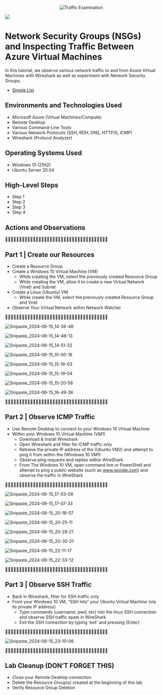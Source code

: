 <p align="center">
<img src="https://i.imgur.com/Ua7udoS.png" alt="Traffic Examination"/>
</p>

![](https://i.imgur.com/waxVImv.png)

<h1>Network Security Groups (NSGs) and Inspecting Traffic Between Azure Virtual Machines</h1>
In this tutorial, we observe various network traffic to and from Azure Virtual Machines with Wireshark as well as experiment with Network Security Groups. <br />


- [Simple List](https://docs.google.com/document/d/1jOKQFGxWc9hyJ6E6WSisWFqwyXvwe1YO7NCBKu7Rv54/edit)


<h2>Environments and Technologies Used</h2>


- Microsoft Azure (Virtual Machines/Compute)
- Remote Desktop
- Various Command-Line Tools
- Various Network Protocols (SSH, RDH, DNS, HTTP/S, ICMP)
- Wireshark (Protocol Analyzer)

<h2>Operating Systems Used </h2>

- Windows 10 (21H2)
- Ubuntu Server 20.04

<h2>High-Level Steps</h2>

- Step 1
- Step 2
- Step 3
- Step 4

<h2>Actions and Observations</h2>


🔻🔻🔻🔻🔻🔻🔻🔻🔻🔻🔻🔻🔻🔻🔻🔻🔻🔻🔻🔻🔻🔻🔻🔻🔻🔻🔻🔻🔻🔻🔻🔻🔻🔻🔻🔻🔻

<h2>Part 1 | Create our Resources</h2>

- Create a Resource Group
- Create a Windows 10 Virtual Machine (VM)
  - While creating the VM, select the previously created Resource Group
  - While creating the VM, allow it to create a new Virtual Network (Vnet) and Subnet
- Create a Linux (Ubuntu) VM
  - While create the VM, select the previously created Resource Group and Vnet
- Observe Your Virtual Network within Network Watcher

🔻🔻🔻🔻🔻🔻🔻🔻🔻🔻🔻🔻🔻🔻🔻🔻🔻🔻🔻🔻🔻🔻🔻🔻🔻🔻🔻🔻🔻🔻🔻🔻🔻🔻🔻🔻🔻

![Snipaste_2024-06-15_14-36-48](https://github.com/AGZ2789/azure-network-protocols/assets/84995125/66832a94-f90b-41cb-8273-1d87a0ca077a)

![Snipaste_2024-06-15_14-48-13](https://github.com/AGZ2789/azure-network-protocols/assets/84995125/5265ddcf-61f0-457e-bb8b-74b00d3a812b)

![Snipaste_2024-06-15_14-51-32](https://github.com/AGZ2789/azure-network-protocols/assets/84995125/ff2bdd03-9dd1-48ff-ba7d-c157571f079c)

![Snipaste_2024-06-15_15-00-16](https://github.com/AGZ2789/azure-network-protocols/assets/84995125/c879a753-6a64-41d9-a354-abab5b2c043d)

![Snipaste_2024-06-15_15-16-03](https://github.com/AGZ2789/azure-network-protocols/assets/84995125/cb2beeec-00c4-49ea-bb26-0704f55c07ae)

![Snipaste_2024-06-15_15-19-04](https://github.com/AGZ2789/azure-network-protocols/assets/84995125/726453b7-6b6b-47fb-b99f-22b0018d3dd3)

![Snipaste_2024-06-15_15-20-56](https://github.com/AGZ2789/azure-network-protocols/assets/84995125/e9d8522f-0cc4-4851-bf41-0786d4130f07)

![Snipaste_2024-06-15_16-49-36](https://github.com/AGZ2789/azure-network-protocols/assets/84995125/aead9a77-874b-4198-aa43-19231075b2a7)

🔻🔻🔻🔻🔻🔻🔻🔻🔻🔻🔻🔻🔻🔻🔻🔻🔻🔻🔻🔻🔻🔻🔻🔻🔻🔻🔻🔻🔻🔻🔻🔻🔻🔻🔻🔻🔻

<h2>Part 2 | Observe ICMP Traffic</h2>

- Use Remote Desktop to connect to your Windows 10 Virtual Machine
- Within your Windows 10 Virtual Machine (VM1)
  - Download & Install Wireshark
  - Open Wireshark and filter for ICMP traffic only
  - Retrieve the private IP address of the (Ubuntu VM2) and attempt to ping it from within the (Windows 10 VM1)
  - Observe ping requests and replies within WireShark
  - From The Windows 10 VM, open command line or PowerShell and attempt to ping a public website (such as www.google.com) and observe the traffic in WireShark

🔻🔻🔻🔻🔻🔻🔻🔻🔻🔻🔻🔻🔻🔻🔻🔻🔻🔻🔻🔻🔻🔻🔻🔻🔻🔻🔻🔻🔻🔻🔻🔻🔻🔻🔻🔻🔻

![Snipaste_2024-06-15_17-03-08](https://github.com/AGZ2789/azure-network-protocols/assets/84995125/91fc7937-6e46-4889-9c7f-575fd6e8af37)

![Snipaste_2024-06-15_17-07-33](https://github.com/AGZ2789/azure-network-protocols/assets/84995125/3de00a63-ce9c-4807-80a4-be237af2fa6d)

![Snipaste_2024-06-15_20-18-07](https://github.com/AGZ2789/azure-network-protocols/assets/84995125/70295070-2846-4a4b-b7cc-ec60cdd3e87f)

![Snipaste_2024-06-15_20-25-11](https://github.com/AGZ2789/azure-network-protocols/assets/84995125/79cc7c7f-7735-4fb7-91f3-3093ea0b21f8)

![Snipaste_2024-06-15_20-28-21](https://github.com/AGZ2789/azure-network-protocols/assets/84995125/39f87da9-93bb-460d-babb-71280590d07a)

![Snipaste_2024-06-15_20-30-21](https://github.com/AGZ2789/azure-network-protocols/assets/84995125/6bedf44e-b157-4ca2-8e7c-5f716c7c8a21)

![Snipaste_2024-06-15_22-11-17](https://github.com/AGZ2789/azure-network-protocols/assets/84995125/888ffd9e-a4f4-4e7f-9042-6611f7c421f3)

![Snipaste_2024-06-15_22-33-12](https://github.com/AGZ2789/azure-network-protocols/assets/84995125/2da09b0c-cadf-48d6-932a-54af2e5b12a0)

🔻🔻🔻🔻🔻🔻🔻🔻🔻🔻🔻🔻🔻🔻🔻🔻🔻🔻🔻🔻🔻🔻🔻🔻🔻🔻🔻🔻🔻🔻🔻🔻🔻🔻🔻🔻🔻

<h2>Part 3 | Observe SSH Traffic</h2>

- Back in Wireshark, filter for SSH traffic only
- From your Windows 10 VM, “SSH into” your Ubuntu Virtual Machine (via its private IP address)
  - Type commands (username, pwd, etc) into the linux SSH connection and observe SSH traffic spam in WireShark
  - Exit the SSH connection by typing ‘exit’ and pressing [Enter]

🔻🔻🔻🔻🔻🔻🔻🔻🔻🔻🔻🔻🔻🔻🔻🔻🔻🔻🔻🔻🔻🔻🔻🔻🔻🔻🔻🔻🔻🔻🔻🔻🔻🔻🔻🔻🔻

![Snipaste_2024-06-15_23-10-06](https://github.com/AGZ2789/azure-network-protocols/assets/84995125/64ce1bce-5a25-4c58-9bb4-e3ba45bebb80)

🔻🔻🔻🔻🔻🔻🔻🔻🔻🔻🔻🔻🔻🔻🔻🔻🔻🔻🔻🔻🔻🔻🔻🔻🔻🔻🔻🔻🔻🔻🔻🔻🔻🔻🔻🔻🔻

<h2>Lab Cleanup (DON’T FORGET THIS)</h2>

- Close your Remote Desktop connection
- Delete the Resource Group(s) created at the beginning of this lab
- Verify Resource Group Deletion
